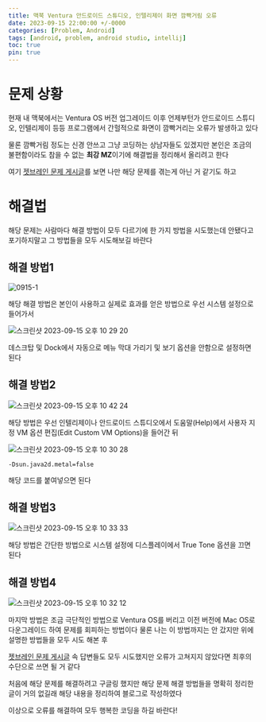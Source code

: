 ```yaml
---
title: 맥북 Ventura 안드로이드 스튜디오, 인텔리제이 화면 깜빡거림 오류
date: 2023-09-15 22:00:00 +/-0000
categories: [Problem, Android]
tags: [android, problem, android studio, intellij]
toc: true
pin: true
---
```


# 문제 상황

현재 내 맥북에서는 Ventura OS 버전 업그레이드 이후 언제부턴가 안드로이드 스튜디오, 인텔리제이 등등 프로그램에서 간헐적으로 화면이 깜빡거리는 오류가 발생하고 있다

물론 깜빡거림 정도는 신경 안쓰고 그냥 코딩하는 상남자들도 있겠지만 본인은 조금의 불편함이라도 참을 수 없는 **최강 MZ**이기에 해결법을 정리해서 올리려고 한다

여기 [젯브레인 문제 게시글](https://youtrack.jetbrains.com/issue/JBR-4959/Screen-flickering-when-IDE-is-full-screen-with-metal-rendering-enabled)를 보면 나만 해당 문제를 겪는게 아닌 거 같기도 하고

# 해결법

해당 문제는 사람마다 해결 방법이 모두 다르기에 한 가지 방법을 시도했는데 안됐다고 포기하지말고 그 방법들을 모두 시도해보길 바란다

## 해결 방법1 

![0915-1](https://github.com/JangWoojun/JangWoojun/assets/102157871/f12638f2-cb6a-4b87-b731-27dca9de6573)

해당 해결 방법은 본인이 사용하고 실제로 효과를 얻은 방법으로 우선 시스템 설정으로 들어가서

![스크린샷 2023-09-15 오후 10 29 20](https://github.com/JangWoojun/JangWoojun/assets/102157871/eec82408-ec74-4ba1-ac29-074344881ffa)

데스크탑 및 Dock에서 자동으로 메뉴 막대 가리기 및 보기 옵션을 안함으로 설정하면 된다

## 해결 방법2

![스크린샷 2023-09-15 오후 10 42 24](https://github.com/JangWoojun/JangWoojun/assets/102157871/0b5859d2-3070-4549-ad8a-bb5c0748dc4a)

해당 방법은 우선 인텔리제이나 안드로이드 스튜디오에서 도움말(Help)에서 사용자 지정 VM 옵션 편집(Edit Custom VM Options)을 들어간 뒤 

![스크린샷 2023-09-15 오후 10 30 28](https://github.com/JangWoojun/JangWoojun/assets/102157871/66f7204b-e4e6-4b53-abc2-03432fcf3e56)

~~~
-Dsun.java2d.metal=false
~~~

해당 코드를 붙여넣으면 된다

## 해결 방법3

![스크린샷 2023-09-15 오후 10 33 33](https://github.com/JangWoojun/JangWoojun/assets/102157871/068eef3d-21a9-444f-b6df-183dfbc9e184)

해당 방법은 간단한 방법으로 시스템 설정에 디스플레이에서 True Tone 옵션을 끄면 된다

## 해결 방법4

![스크린샷 2023-09-15 오후 10 32 12](https://github.com/JangWoojun/JangWoojun/assets/102157871/4675f342-559b-489a-bcb8-b46229ec6e52)

마지막 방법은 조금 극단적인 방법으로 Ventura OS를 버리고 이전 버전에 Mac OS로 다운그레이드 하여 문제를 회피하는 방법이다 물론 나는 이 방법까지는 안 갔지만 위에 설명한 방법들을 모두 시도 해본 후 

[젯브레인 문제 게시글](https://youtrack.jetbrains.com/issue/JBR-4959/Screen-flickering-when-IDE-is-full-screen-with-metal-rendering-enabled) 속 답변들도 모두 시도했지만 오류가 고쳐지지 않았다면 최후의 수단으로 쓰면 될 거 같다

처음에 해당 문제를 해결하려고 구글링 했지만 해당 문제 해결 방법들을 명확히 정리한 글이 거의 없길래 해당 내용을 정리하여 블로그로 작성하였다

이상으로 오류를 해결하여 모두 행복한 코딩을 하길 바란다!